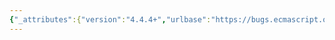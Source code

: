```yaml
---
{"_attributes":{"version":"4.4.4+","urlbase":"https://bugs.ecmascript.org/","maintainer":"dherman@mozilla.com"},"bug":{"bug_id":3132,"creation_ts":"2014-08-13 15:26:00 -0700","short_desc":"\"Module Record\" term used but not defined","delta_ts":"2014-10-14 15:18:00 -0700","product":"Draft for 6th Edition","component":"Modules","version":"Rev 26: July 18, 2014 Draft","rep_platform":"All","op_sys":"All","bug_status":"RESOLVED","resolution":"FIXED","priority":"Normal","bug_severity":"enhancement","everconfirmed":true,"reporter":{"uid":"ian","name":"Ian 'Hixie' Hickson"},"assigned_to":{"uid":"allen","name":"Allen Wirfs-Brock"},"cc":["dherman","jorendorff","samth"],"long_desc":[{"commentid":9785,"comment_count":0,"who":{"uid":"ian","name":"Ian 'Hixie' Hickson"},"bug_when":"2014-08-13 15:26:07 -0700","thetext":"15.2.3.1 Loader Records and Loader Objects uses the term \"Module Record\" twice, but presumably means \"Module object\"?"},{"commentid":10321,"comment_count":1,"who":{"uid":"allen","name":"Allen Wirfs-Brock"},"bug_when":"2014-10-11 17:35:32 -0700","thetext":"fixed in rev28 editor's draft"},{"commentid":10472,"comment_count":2,"who":{"uid":"allen","name":"Allen Wirfs-Brock"},"bug_when":"2014-10-14 15:18:00 -0700","thetext":"fixed in rev28"}]}}
---
```

